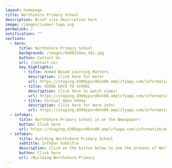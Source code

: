 ```yaml
---
layout: homepage
title: Northshore Primary School
description: Brief site description here
image: /images/isomer-logo.svg
permalink: /
notification: ""
sections:
  - hero:
      title: Northshore Primary School
      background: /images/6d09214aa_162.jpg
      button: Contact Us
      url: /contact-us/
      key_highlights:
        - title: Homed Based Learning Matters
          description: Click here for more!
          url: https://staging.d308ypurd6xn80.amplifyapp.com/information/announcements
        - title: GOING bACK TO SCHOOL
          description: Click here to watch video!
          url: https://staging.d308ypurd6xn80.amplifyapp.com/information/announcements
        - title: Virtual Open hOUse
          description: Click here for more info!
          url: https://staging.d308ypurd6xn80.amplifyapp.com/information/virtual-open-house
  - infobar:
      title: Northshore Primary School is on the Newspaper!
      button: Click here
      url: https://staging.d308ypurd6xn80.amplifyapp.com/information/announcements
  - infobar:
      title: Building Northshore Primary School
      subtitle: Infobar Subtitle
      description: Click on the button below to see the process of Northshore taking shape!
      button: Click here
      url: /Building-Northshore-Primary
---
```

